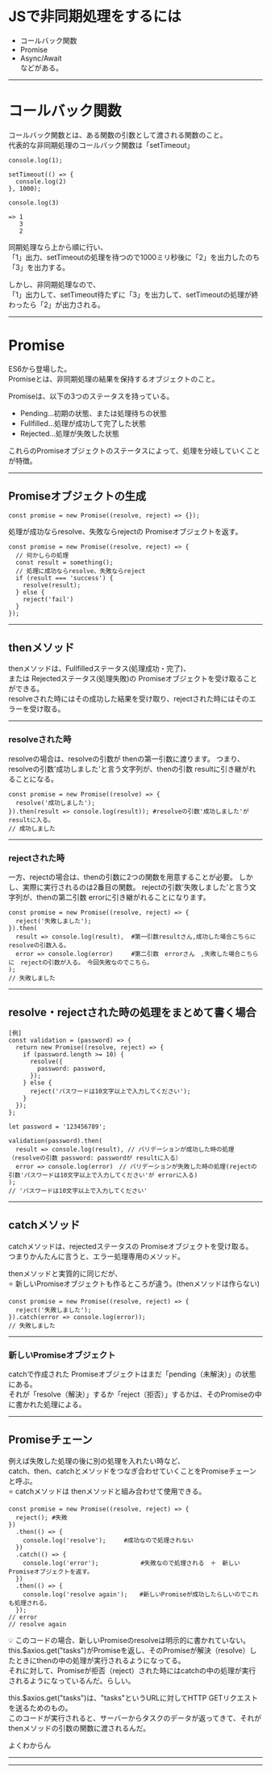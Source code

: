 # JSで非同期処理をするには
- コールバック関数    
- Promise    
- Async/Await    
などがある。
***

# コールバック関数
コールバック関数とは、ある関数の引数として渡される関数のこと。    
代表的な非同期処理のコールバック関数は「setTimeout」
~~~
console.log(1);

setTimeout(() => {
  console.log(2)
}, 1000);

console.log(3)

=> 1
   3
   2
~~~
同期処理なら上から順に行い、      
「1」出力、setTimeoutの処理を待つので1000ミリ秒後に「2」を出力したのち「3」を出力する。    
    
しかし、非同期処理なので、    
「1」出力して、setTimeout待たずに「3」を出力して、setTimeoutの処理が終わったら「2」が出力される。
***

# Promise
ES6から登場した。    
Promiseとは、非同期処理の結果を保持するオブジェクトのこと。    
    
Promiseは、以下の3つのステータスを持っている。  
- Pending...初期の状態、または処理待ちの状態    
- Fullfilled...処理が成功して完了した状態    
- Rejected...処理が失敗した状態
    
これらのPromiseオブジェクトのステータスによって、処理を分岐していくことが特徴。
***

## Promiseオブジェクトの生成
~~~
const promise = new Promise((resolve, reject) => {});
~~~
処理が成功ならresolve、失敗ならrejectの Promiseオブジェクトを返す。

~~~
const promise = new Promise((resolve, reject) => {
  // 何かしらの処理
  const result = something();
  // 処理に成功ならresolve、失敗ならreject
  if (result === 'success') {
    resolve(result);
  } else {
    reject('fail')
  }
});
~~~
***

## thenメソッド
thenメソッドは、Fullfilledステータス(処理成功・完了)、      
または Rejectedステータス(処理失敗)の Promiseオブジェクトを受け取ることができる。    
resolveされた時にはその成功した結果を受け取り、rejectされた時にはそのエラーを受け取る。    
***

### resolveされた時
resolveの場合は、resolveの引数が thenの第一引数に渡ります。
つまり、resolveの引数'成功しました'と言う文字列が、thenの引数 resultに引き継がれることになる。
~~~
const promise = new Promise((resolve) => {
  resolve('成功しました');
}).then(result => console.log(result)); #resolveの引数'成功しました'が resultに入る。
// 成功しました
~~~
***

### rejectされた時
一方、rejectの場合は、thenの引数に2つの関数を用意することが必要。
しかし、実際に実行されるのは2番目の関数。
rejectの引数'失敗しました‘と言う文字列が、thenの第二引数 errorに引き継がれることになります。
~~~
const promise = new Promise((resolve, reject) => {
  reject('失敗しました');
}).then(
  result => console.log(result),  #第一引数resultさん,成功した場合こちらに　resolveの引数入る。
  error => console.log(error)     #第二引数　errorさん　,失敗した場合こちらに　rejectの引数が入る。　今回失敗なのでこちら。
);
// 失敗しました
~~~
***

## resolve・rejectされた時の処理をまとめて書く場合
~~~
[例]
const validation = (password) => {
  return new Promise((resolve, reject) => {
    if (password.length >= 10) {
      resolve({
        password: password,
      });
    } else {
      reject('パスワードは10文字以上で入力してください');
    }
  });
};

let password = '123456789';

validation(password).then(
  result => console.log(result), // バリデーションが成功した時の処理（resolveの引数 password: passwordが resultに入る）
  error => console.log(error)　// バリデーションが失敗した時の処理(rejectの引数'パスワードは10文字以上で入力してください'が errorに入る)
);
// 'パスワードは10文字以上で入力してください'
~~~
***

## catchメソッド
catchメソッドは、rejectedステータスの Promiseオブジェクトを受け取る。    
つまりかんたんに言うと、エラー処理専用のメソッド。   
    
thenメソッドと実質的に同じだが、    
⭐️ 新しいPromiseオブジェクトも作るところが違う。(thenメソッドは作らない)
~~~
const promise = new Promise((resolve, reject) => {
  reject('失敗しました');
}).catch(error => console.log(error));
// 失敗しました
~~~
***

### 新しいPromiseオブジェクト
catchで作成された Promiseオブジェクトはまだ「pending（未解決）」の状態にある。    
それが「resolve（解決）」するか「reject（拒否）」するかは、そのPromiseの中に書かれた処理による。
***

## Promiseチェーン
例えば失敗した処理の後に別の処理を入れたい時など、    
catch、then、catchとメソッドをつなぎ合わせていくことをPromiseチェーンと呼ぶ。    
⭐️ catchメソッドは thenメソッドと組み合わせて使用できる。    
~~~
const promise = new Promise((resolve, reject) => {
  reject(); #失敗
})
  .then(() => {
    console.log('resolve');　　　#成功なので処理されない
  })
  .catch(() => {
    console.log('error');　　　　　　　#失敗なので処理される　＋　新しいPromiseオブジェクトを返す。
  })
  .then(() => {
    console.log('resolve again');　　#新しいPromiseが成功したらしいのでこれも処理される。
  });
// error
// resolve again
~~~
💡 このコードの場合、新しいPromiseのresolveは明示的に書かれていない。    
this.$axios.get("tasks")がPromiseを返し、そのPromiseが解決（resolve）したときにthenの中の処理が実行されるようになってる。    
それに対して、Promiseが拒否（reject）された時にはcatchの中の処理が実行されるようになっているんだ。らしい。    
    
this.$axios.get("tasks")は、"tasks"というURLに対してHTTP GETリクエストを送るためのもの。    
このコードが実行されると、サーバーからタスクのデータが返ってきて、それがthenメソッドの引数の関数に渡されるんだ。    
    
よくわからん
***


***

